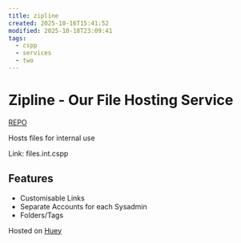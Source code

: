 ```yaml
---
title: zipline
created: 2025-10-16T15:41:52
modified: 2025-10-18T23:09:41
tags:
  - cspp
  - services
  - two
---
```


# **Zipline** - Our File Hosting Service

[REPO](https://github.com/diced/zipline)

Hosts files for internal use

Link: files.int.cspp

## Features

- Customisable Links
- Separate Accounts for each Sysadmin
- Folders/Tags

Hosted on [Huey](../../vms/huey.md)
